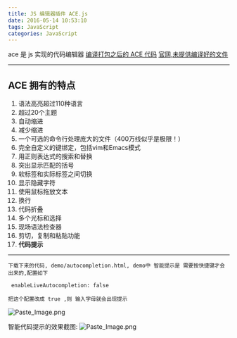 ```yaml
---
title: JS 编辑器插件 ACE.js
date: 2016-05-14 10:53:10
tags: JavaScript
categories: JavaScript
---
```

ace 是 js 实现的代码编辑器
[编译打包之后的 ACE 代码](https://github.com/ajaxorg/ace-builds.git)
[ 官网,未提供编译好的文件 ](https://github.com/ajaxorg/ace)
<!--more-->
---
## ACE 拥有的特点
 1. 语法高亮超过110种语言
 2. 超过20个主题
 3. 自动缩进
 4. 减少缩进
 5. 一个可选的命令行处理庞大的文件（400万线似乎是极限！）
 6. 完全自定义的键绑定，包括vim和Emacs模式
 7. 用正则表达式的搜索和替换
 8. 突出显示匹配的括号
 9. 软标签和实际标签之间切换
 10. 显示隐藏字符
 11. 使用鼠标拖放文本
 12. 换行
 13. 代码折叠
 14. 多个光标和选择
 15. 现场语法检查器
 16. 剪切，复制和粘贴功能
 17. **代码提示**

---
    下载下来的代码, demo/autocompletion.html, demo中 智能提示是 需要按快捷键才会出来的,配置如下
```
 enableLiveAutocompletion: false
```
    把这个配置改成 true ,则 输入字母就会出现提示

![Paste_Image.png](http://upload-images.jianshu.io/upload_images/2004793-65c3b11bc07bf1ea.png?imageMogr2/auto-orient/strip%7CimageView2/2/w/1240)

智能代码提示的效果截图:
![Paste_Image.png](http://upload-images.jianshu.io/upload_images/2004793-aaf15c74669e4564.png?imageMogr2/auto-orient/strip%7CimageView2/2/w/1240)